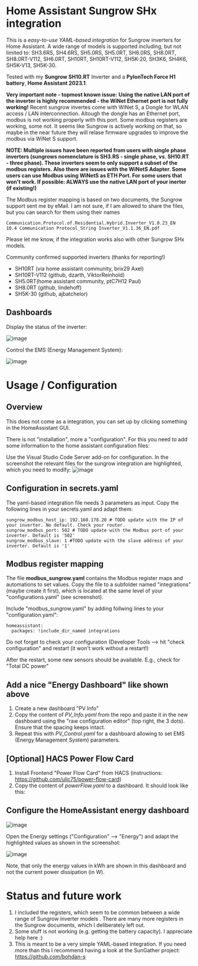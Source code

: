# Home Assistant Sungrow SHx integration
This is a *easy-to-use YAML-based integration* for Sungrow inverters for Home Assistant. A wide range of models is supported including, but not limited to: SH3.6RS, SH4.6RS, SH5.0RS, SH5.0RT, SH6.0RS, SH8.0RT, SH8.0RT-V112, SH6.0RT, SH10RT, SH10RT-V112, SH5K-20, SH3K6, SH4K6, SH5K-V13, SH5K-30. 

Tested with my **Sungrow SH10.RT** Inverter and a **PylonTech Force H1 battery**, **Home Assistant 2023.1**.


**Very important note - topmost known issue:** 
**Using the native LAN port of the inverter is highly recommended - the WiNet Ethernet port is not fully working!**
Recent sungrow invertes come with WiNet S, a Dongle for WLAN access / LAN interconnection. Altough the dongle has an Ethernet port, modbus is not working properly with this port. Some modbus registers are working, some not. It seems like Sungrow is actively working on that, so maybe in the near future they will relase firmware upgrades to improve the modbus via WiNet S support. 

**NOTE: Multiple issues have been reported from users with single phase inverters (sungrows nomenclature is SH3.RS - single phase, vs. SH10.RT - three phase). These inverters seem to only support a subset of the modbus registers.  Also there are issues with the WiNetS Adapter. Some users can use Modbus using WiNetS as ETH Port. For some users that won't work. If possible: ALWAYS use the native LAN port of your inerter (if existing!)**


The Modbus register mapping is based on two documents, the Sungrow support sent me by eMail. I am not sure, if I am allowed to share the files, but you can search for them using their names 

    Communication.Protocol.of.Residential.Hybrid.Inverter_V1.0.23_EN
    10.4 Communication Protocol_String Inverter_V1.1.36_EN.pdf

Please let me know, if the integration works also with other Sungrow SHx models. 

Community confirmed supported inverters (thanks for reporting!)
- SH10RT (via home assistant community, brix29 Axel)
- SH10RT-V112 (github, dzarth, ViktorReinhold)
- SH5.0RT(home assistant community, ptC7H12 Paul)
- SH8.0RT (github, lindehoff)
- SH5K-30 (github, ajbatchelor)

## Dashboards

Display the status of the inverter:

![image](https://user-images.githubusercontent.com/29856783/191961543-fbf9fa73-018f-4724-87cb-4e5d8261b43b.png)

Control the EMS (Energy Management System):

![image](https://user-images.githubusercontent.com/29856783/191961272-c030dd4d-3d62-434a-8306-3838e8c6fe37.png)

# Usage / Configuration

## Overview 

This does not come as a integration, you can set up by clicking something in the HomeAssistant GUI. 

There is not "installation", more a "configuration". For this you need to add some information to the home assistant configuration files:

Use the Visual Studio Code Server add-on for configuration. In the screenshot the relevant files for the sungrow integration are highlighted, which you need to modify:
![image](https://user-images.githubusercontent.com/29856783/156320105-6eb9448d-301c-4c81-9d2a-ded83840a3aa.png)


##  Configuration in secrets.yaml
The yaml-based integration file needs 3 parameters as input. Copy the following lines in your secrets.yaml and adapt them:

    sungrow_modbus_host_ip: 192.168.178.20 # TODO update with the IP of your inverter. No default. Check your router.
    sungrow_modbus_port: 502 # TODO update with the Modbus port of your inverter. Default is '502'
    sungrow_modbus_slave: 1 #TODO update with the slave address of your inverter. Default is '1'

##  Modbus register mapping
The file **modbus_sungrow.yaml** contains the Modbus register maps and automations to set values. Copy the file to a subfolder named "integrations" (maybe create it first), which is located at the same level of your "configurations.yaml" (see screenshot). 

Include "modbus_sungrow.yaml" by adding follwing lines to your "configuration.yaml":

    homeassistant:
      packages: !include_dir_named integrations
    
Do not forget to check your configuration (Developer Tools --> hit "check configuration" and restart (it won't work without a restart!)

After the restart, some new sensors should be available. E.g., check for "Total DC power"


##  Add a nice "Energy Dashboard" like shown above
1. Create a new dashboard "PV Info"
2. Copy the content of *PV_Info.yaml* from the repo and paste it in the new dashboard using the "raw configuration editor" (top right, the 3 dots). Ensure that the spacing keeps intact.
3. Repeat this with *PV_Control.yaml* for a dashboard allowing to set EMS (Energy Management System) parameters.

## [Optional] HACS Power Flow Card
1. Install Frontend "Power Flow Card" from HACS (instructions: https://github.com/ulic75/power-flow-card)
2. Copy the content of *powerFlow.yaml* to a dashboard. It should look like this:

##  Configure the HomeAssistant energy dashboard 
![image](https://user-images.githubusercontent.com/29856783/148981502-823778d7-ebd3-4101-8060-48e0619cee4c.png)

Open the Energy settings ("Configuration" --> "Energy") and adapt the highlighted values as shown in the screenshot: 

![image](https://user-images.githubusercontent.com/29856783/148981897-23821ec4-c35e-4dd0-8ec1-02aefd0eac93.png)

Note, that only the energy values in kWh are shown in this dashboard and not the current power dissipation (in W).



# Status and future work 
1. I included the registers, which seem to be common between a wide range of Sungrow inverter models . There are many more registers in the Sungrow documents, which I deliberately left out.
2. Some stuff is not working (e.g. getting the battery capacity). I appreciate help here :)
3. This is meant to be a very simple YAML-based integration. If you need more than this I recommend having a look at the SunGather project: https://github.com/bohdan-s


